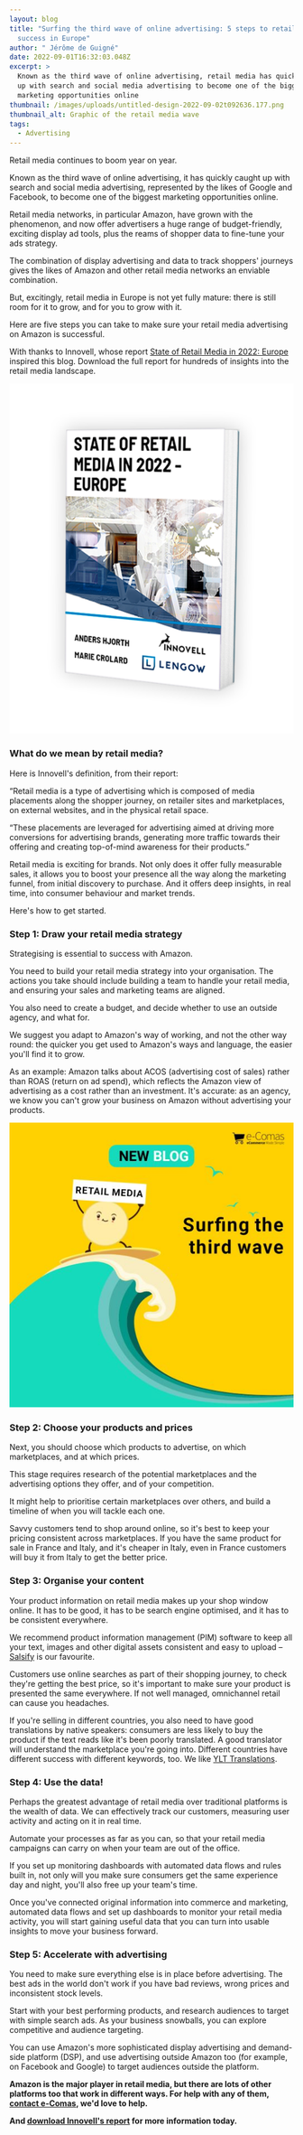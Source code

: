 ```yaml
---
layout: blog
title: "Surfing the third wave of online advertising: 5 steps to retail media
  success in Europe"
author: " Jérôme de Guigné"
date: 2022-09-01T16:32:03.048Z
excerpt: >
  Known as the third wave of online advertising, retail media has quickly caught
  up with search and social media advertising to become one of the biggest
  marketing opportunities online
thumbnail: /images/uploads/untitled-design-2022-09-02t092636.177.png
thumbnail_alt: Graphic of the retail media wave
tags:
  - Advertising
---
```

<!--StartFragment-->

Retail media continues to boom year on year.

Known as the third wave of online advertising, it has quickly caught up with search and social media advertising, represented by the likes of Google and Facebook, to become one of the biggest marketing opportunities online.

Retail media networks, in particular Amazon, have grown with the phenomenon, and now offer advertisers a huge range of budget-friendly, exciting display ad tools, plus the reams of shopper data to fine-tune your ads strategy.

The combination of display advertising and data to track shoppers' journeys gives the likes of Amazon and other retail media networks an enviable combination.

But, excitingly, retail media in Europe is not yet fully mature: there is still room for it to grow, and for you to grow with it.

Here are five steps you can take to make sure your retail media advertising on Amazon is successful.

With thanks to Innovell, whose report [State of Retail Media in 2022: Europe](https://www.innovell.com/retail-media-europe/) inspired this blog. Download the full report [](https://www.innovell.com/retail-media-europe/) for hundreds of insights into the retail media landscape.

![Cover of Innovell retail media report](/images/uploads/book_perspektiv2.png "Innovell's report")

### What do we mean by retail media?

Here is Innovell's definition, from their report:

“Retail media is a type of advertising which is composed of media placements along the shopper journey, on retailer sites and marketplaces, on external websites, and in the physical retail space.

“These placements are leveraged for advertising aimed at driving more conversions for advertising brands, generating more traffic towards their offering and creating top-of-mind awareness for their products.”

Retail media is exciting for brands. Not only does it offer fully measurable sales, it allows you to boost your presence all the way along the marketing funnel, from initial discovery to purchase. And it offers deep insights, in real time, into consumer behaviour and market trends.

Here's how to get started.

### Step 1: Draw your retail media strategy

Strategising is essential to success with Amazon.

You need to build your retail media strategy into your organisation. The actions you take should include building a team to handle your retail media, and ensuring your sales and marketing teams are aligned.

You also need to create a budget, and decide whether to use an outside agency, and what for.

We suggest you adapt to Amazon's way of working, and not the other way round: the quicker you get used to Amazon's ways and language, the easier you'll find it to grow.

As an example: Amazon talks about ACOS (advertising cost of sales) rather than ROAS (return on ad spend), which reflects the Amazon view of advertising as a cost rather than an investment. It's accurate: as an agency, we know you can't grow your business on Amazon without advertising your products.

![Graphic of the retail media wave](/images/uploads/retailmedia-small.jpg)

### Step 2: Choose your products and prices

Next, you should choose which products to advertise, on which marketplaces, and at which prices.

This stage requires research of the potential marketplaces and the advertising options they offer, and of your competition.

It might help to prioritise certain marketplaces over others, and build a timeline of when you will tackle each one.

Savvy customers tend to shop around online, so it's best to keep your pricing consistent across marketplaces. If you have the same product for sale in France and Italy, and it's cheaper in Italy, even in France customers will buy it from Italy to get the better price.

### Step 3: Organise your content

Your product information on retail media makes up your shop window online. It has to be good, it has to be search engine optimised, and it has to be consistent everywhere.

We recommend product information management (PIM) software to keep all your text, images and other digital assets consistent and easy to upload – [Salsify](https://www.salsify.com/) is our favourite.

Customers use online searches as part of their shopping journey, to check they're getting the best price, so it's important to make sure your product is presented the same everywhere. If not well managed, omnichannel retail can cause you headaches.

If you're selling in different countries, you also need to have good translations by native speakers: consumers are less likely to buy the product if the text reads like it's been poorly translated. A good translator will understand the marketplace you're going into. Different countries have different success with different keywords, too. We like [YLT Translations](https://ylt-translations.com/).

### Step 4: Use the data!

Perhaps the greatest advantage of retail media over traditional platforms is the wealth of data. We can effectively track our customers, measuring user activity and acting on it in real time.

Automate your processes as far as you can, so that your retail media campaigns can carry on when your team are out of the office.

If you set up monitoring dashboards with automated data flows and rules built in, not only will you make sure consumers get the same experience day and night, you'll also free up your team's time.

Once you've connected original information into commerce and marketing, automated data flows and set up dashboards to monitor your retail media activity, you will start gaining useful data that you can turn into usable insights to move your business forward.

### Step 5: Accelerate with advertising

You need to make sure everything else is in place before advertising. The best ads in the world don't work if you have bad reviews, wrong prices and inconsistent stock levels.

Start with your best performing products, and research audiences to target with simple search ads. As your business snowballs, you can explore competitive and audience targeting.

You can use Amazon's more sophisticated display advertising and demand-side platform (DSP), and use advertising outside Amazon too (for example, on Facebook and Google) to target audiences outside the platform.

**Amazon is the major player in retail media, but there are lots of other platforms too that work in different ways. For help with any of them, [contact e-Comas](http://e-comas.com/contact.html), we'd love to help.**

**And [download Innovell's report](https://www.innovell.com/retail-media-europe/) for more information today.**

<!--EndFragment-->